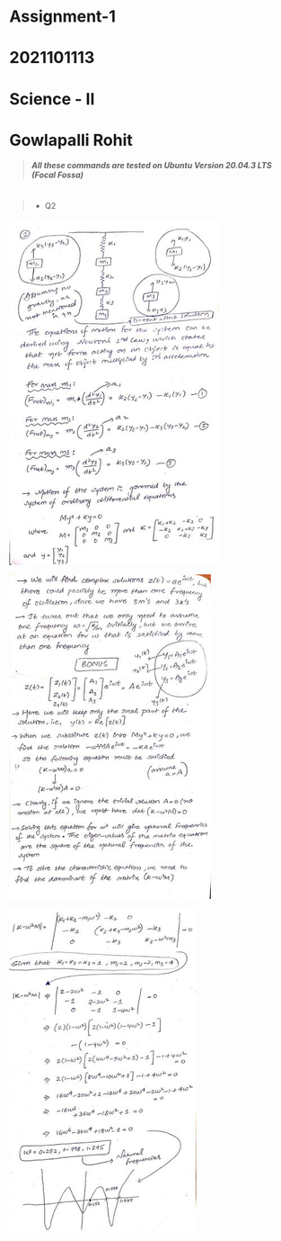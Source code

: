 # Assignment-1
# 2021101113
# Science - II
# Gowlapalli Rohit

>##### All these commands are tested on Ubuntu Version 20.04.3 LTS (Focal Fossa) 
```

```

> * Q2

![Q21.jpg](Q21.jpg)

![Q22.jpg](Q22.jpg)

![Q23.jpg](Q23.jpg)